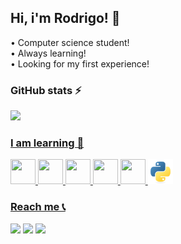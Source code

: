 ## Hi, i'm Rodrigo! 👋
  • Computer science student! <br>
  • Always learning!<br>
  • Looking for my first experience!

### GitHub stats ⚡
<div>
<a href="https://github.com/seu-usuário-aqui">
<img loading="lazy" height="180em" src="https://github-readme-stats.vercel.app/api/top-langs/?username=rcannabrava&layout=compact&langs_count=7&theme=dracula"/>
</div>

###  I am learning 📖 
<div>
  <img loading="lazy" src="https://cdn.jsdelivr.net/gh/devicons/devicon@latest/icons/javascript/javascript-original.svg" width="40" height="40"/> <img loading="lazy" src="https://cdn.jsdelivr.net/gh/devicons/devicon@latest/icons/java/java-original-wordmark.svg" width="40" height="40"/> <img  loading="lazy" src="https://cdn.jsdelivr.net/gh/devicons/devicon@latest/icons/css3/css3-plain-wordmark.svg" width="40" height="40"/> <img  loading="lazy" src="https://cdn.jsdelivr.net/gh/devicons/devicon@latest/icons/html5/html5-original-wordmark.svg" width="40" height="40"/> <img loading="lazy" src="https://cdn.jsdelivr.net/gh/devicons/devicon@latest/icons/react/react-original-wordmark.svg" width="40" height="40"/> <img loading="lazy" src="https://raw.githubusercontent.com/devicons/devicon/master/icons/python/python-original.svg" height="40" width="40">
</div>

### Reach me 📞
<div>
<a href="https://instagram.com/rcannabrava" target="_blank"><img loading="lazy" src="https://img.shields.io/badge/-Instagram-%23E4405F?style=for-the-badge&logo=instagram&logoColor=white" target="_blank"></a>
<a href = "mailto:rodrigofcannabrava@gmail.com"><img loading="lazy" src="https://img.shields.io/badge/Gmail-D14836?style=for-the-badge&logo=gmail&logoColor=white" target="_blank"></a>
<a href="https://www.linkedin.com/in/rodrigo-furstenau-cannabrava-da-rocha" target="_blank"><img loading="lazy" src="https://img.shields.io/badge/-LinkedIn-%230077B5?style=for-the-badge&logo=linkedin&logoColor=white" target="_blank"></a>   
</div>
